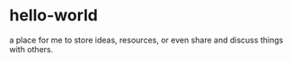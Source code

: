 # hello-world
a place for me to store ideas, resources, or even share and discuss things with others.
